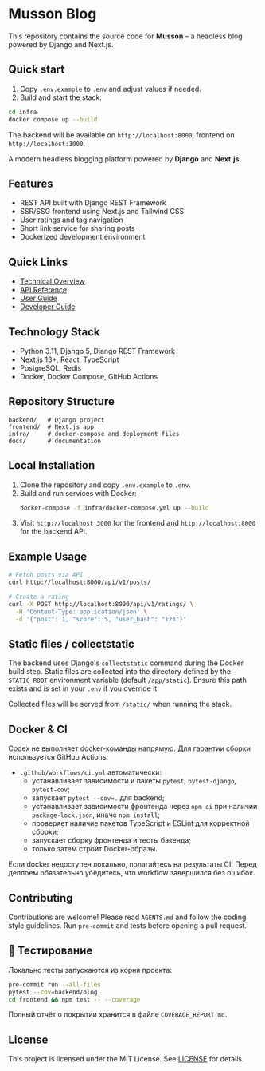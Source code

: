 # Musson Blog

This repository contains the source code for **Musson** – a headless blog powered by Django and Next.js.

## Quick start

1. Copy `.env.example` to `.env` and adjust values if needed.
2. Build and start the stack:

```bash
cd infra
docker compose up --build
```

The backend will be available on `http://localhost:8000`, frontend on `http://localhost:3000`.

A modern headless blogging platform powered by **Django** and **Next.js**.

## Features

- REST API built with Django REST Framework
- SSR/SSG frontend using Next.js and Tailwind CSS
- User ratings and tag navigation
- Short link service for sharing posts
- Dockerized development environment

## Quick Links

- [Technical Overview](docs/TECHNICAL_OVERVIEW.md)
- [API Reference](docs/API_REFERENCE.md)
- [User Guide](docs/USER_GUIDE.md)
- [Developer Guide](docs/DEV_GUIDE.md)

## Technology Stack

- Python 3.11, Django 5, Django REST Framework
- Next.js 13+, React, TypeScript
- PostgreSQL, Redis
- Docker, Docker Compose, GitHub Actions

## Repository Structure

```
backend/   # Django project
frontend/  # Next.js app
infra/     # docker-compose and deployment files
docs/      # documentation
```

## Local Installation

1. Clone the repository and copy `.env.example` to `.env`.
2. Build and run services with Docker:
   ```bash
   docker-compose -f infra/docker-compose.yml up --build
   ```
3. Visit `http://localhost:3000` for the frontend and `http://localhost:8000` for the backend API.

## Example Usage

```bash
# Fetch posts via API
curl http://localhost:8000/api/v1/posts/

# Create a rating
curl -X POST http://localhost:8000/api/v1/ratings/ \
  -H 'Content-Type: application/json' \
  -d '{"post": 1, "score": 5, "user_hash": "123"}'
```

## Static files / collectstatic

The backend uses Django's `collectstatic` command during the Docker build step.
Static files are collected into the directory defined by the `STATIC_ROOT`
environment variable (default `/app/static`). Ensure this path exists and is set
in your `.env` if you override it.

Collected files will be served from `/static/` when running the stack.

## Docker & CI

Codex не выполняет docker-команды напрямую. Для гарантии сборки используется GitHub Actions:

- `.github/workflows/ci.yml` автоматически:
  - устанавливает зависимости и пакеты `pytest`, `pytest-django`, `pytest-cov`;
  - запускает `pytest --cov=.` для backend;
  - устанавливает зависимости фронтенда через `npm ci` при наличии `package-lock.json`, иначе `npm install`;
  - проверяет наличие пакетов TypeScript и ESLint для корректной сборки;
  - запускает сборку фронтенда и тесты бэкенда;
  - только затем строит Docker-образы.

Если docker недоступен локально, полагайтесь на результаты CI. Перед деплоем обязательно убедитесь, что workflow завершился без ошибок.

## Contributing

Contributions are welcome! Please read `AGENTS.md` and follow the coding style guidelines. Run `pre-commit` and tests before opening a pull request.

## 🧪 Тестирование

Локально тесты запускаются из корня проекта:

```bash
pre-commit run --all-files
pytest --cov=backend/blog
cd frontend && npm test -- --coverage
```

Полный отчёт о покрытии хранится в файле `COVERAGE_REPORT.md`.

## License

This project is licensed under the MIT License. See [LICENSE](LICENSE) for details.

